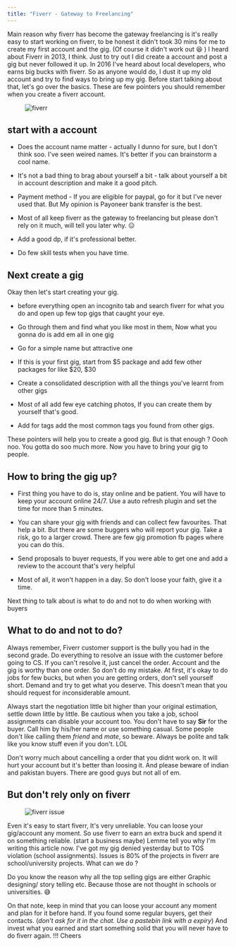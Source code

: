 ```yaml
---
title: "Fiverr - Gateway to Freelancing"
---
```


Main reason why fiverr has become the gateway freelancing is it's really easy to start working on fiverr, to be honest it didn't took 30 mins for me to create my first account and the gig. 
(Of course it didn't work out :satisfied: ) I heard about Fiverr in 2013, I think. Just to try out I did create a account and post a gig but never followed it up. In 2016 I've heard about local developers,
who earns big bucks with fiverr. So as anyone would do, I dust it up my old account and try to find ways to bring up my gig. Before start talking about that, let's go over the basics.
These are few pointers you should remember when you create a fiverr account.

<figure>
  <img src="{{ base_path }}/images/post7-1.jpg" alt="fiverr">
</figure>

## start with a account

- Does the account name matter - actually I dunno for sure, but I don't think soo. I've seen weired names. It's better if you can brainstorm a cool name.

- It's not a bad thing to brag about yourself a bit - talk about yourself a bit in account description and make it a good pitch.

- Payment method - If you are eligible for paypal, go for it but I've never used that. But My opinion is Payoneer bank transfer is the best. 

- Most of all keep fiverr as the gateway to freelancing but please don't rely on it much, will tell you later why. :expressionless:

- Add a good dp, if it's professional better.

- Do few skill tests when you have time.

## Next create a gig

Okay then let's start creating your gig. 

- before everything open an incognito tab and search fiverr for what you do and open up few top gigs that caught your eye.

- Go through them and find what you like most in them, Now what you gonna do is add em all in one gig

- Go for a simple name but attractive one

- If this is your first gig, start from $5 package and add few other packages for like $20, $30

- Create a consolidated description with all the things you've learnt from other gigs

- Most of all add few eye catching photos, If you can create them by yourself that's good. 

- Add for tags add the most common tags you found from other gigs.


These pointers will help you to create a good gig. But is that enough ? Oooh noo. You gotta do soo much more. Now you have to bring your gig to people.

## How to bring the gig up?

- First thing you have to do is, stay online and be patient. You will have to keep your account online 24/7. Use a auto refresh plugin and set the time for more than 5 minutes.

- You can share your gig with friends and can collect few favourites. That help a bit. But there are some buggers who will report your gig. Take a risk, go to a larger crowd.
There are few gig promotion fb pages where you can do this. 

- Send proposals to buyer requests, If you were able to get one and add a review to the account that's very helpful

- Most of all, it won't happen in a day. So don't loose your faith, give it a time.

Next thing to talk about is what to do and not to do when working with buyers

## What to do and not to do?

Always remember, Fiverr customer support is the bully you had in the second grade. Do everything to resolve an issue with the customer before going to CS. If you can't resolve it, just cancel the order.
Account and the gig is worthy than one order. So don't do my mistake. At first, it's okay to do jobs for few bucks, but when you are getting orders, don't sell yourself short. Demand and try to get what you deserve.
This doesn't mean that you should request for inconsiderable amount. 

Always start the negotiation little bit higher than your original estimation, settle down little by little. Be cautious when you take a job, school assignments can disable your account too.
You don't have to say **Sir** for the buyer. Call him by his/her name or use something casual. Some people don't like calling them *friend* and *mate*, so beware.
Always be polite and talk like you know stuff even if you don't. LOL 

Don't worry much about cancelling a order that you didnt work on. It will hurt your account but it's better than loosing it. And please beware of indian and pakistan buyers. 
There are good guys but not all of em. 

## But don't rely only on fiverr

<figure>
  <img src="{{ base_path }}/images/post7-2.png" alt="fiverr issue">
</figure>

Even it's easy to start fiverr, It's very unreliable. You can loose your gig/account any moment. So use fiverr to earn an extra buck and spend it on something reliable. (start a business maybe)
Lemme tell you why I'm writing this article now. I've got my gig denied yesterday but to TOS violation (school assignments). Issues is 80% of the projects in fiverr
are school/university projects. What can we do ?

Do you know the reason why all the top selling gigs are either Graphic designing/ story telling etc. Because those are not thought in schools or universities. :sweat_smile:	

On that note, keep in mind that you can loose your account any moment and plan for it before hand. If you found some regular buyers, get their contacts. (*don't ask for it in the chat. Use a pastebin link with a expiry*)
And invest what you earned and start something solid that you will never have to do fiverr again. !!! Cheers


